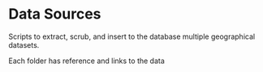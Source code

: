# Data Sources

Scripts to extract, scrub, and insert to the database multiple geographical datasets.

Each folder has reference and links to the data
